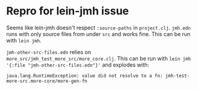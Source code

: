 # Repro for lein-jmh issue

Seems like lein-jmh doesn't respect `:source-paths` in `project.clj`.
`jmh.edn` runs with only source files from under `src` and works fine.
This can be run with `lein jmh`.

`jmh-other-src-files.edn` relies on `more_src/jmh_test_more_src/more_core.clj`.
This can be run with `lein jmh '{:file "jmh-other-src-files.edn"}'` and explodes 
with:
```
java.lang.RuntimeException: value did not resolve to a fn: jmh-test-more-src.more-core/more-gen-fn
```
